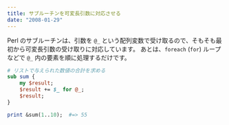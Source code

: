 ```yaml
---
title: サブルーチンを可変長引数に対応させる
date: "2008-01-29"
---
```


Perl のサブルーチンは、引数を `@_` という配列変数で受け取るので、そもそも最初から可変長引数の受け取りに対応しています。
あとは、`foreach` (`for`) ループなどで `@_` 内の要素を順に処理するだけです。

```perl
# リストで与えられた数値の合計を求める
sub sum {
    my $result;
    $result += $_ for @_;
    $result;
}

print &sum(1..10);  #=> 55
```

